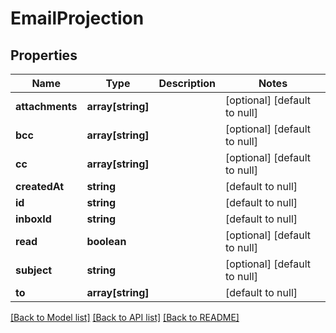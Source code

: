 # EmailProjection

## Properties
Name | Type | Description | Notes
------------ | ------------- | ------------- | -------------
**attachments** | **array[string]** |  | [optional] [default to null]
**bcc** | **array[string]** |  | [optional] [default to null]
**cc** | **array[string]** |  | [optional] [default to null]
**createdAt** | **string** |  | [default to null]
**id** | **string** |  | [default to null]
**inboxId** | **string** |  | [default to null]
**read** | **boolean** |  | [optional] [default to null]
**subject** | **string** |  | [optional] [default to null]
**to** | **array[string]** |  | [default to null]

[[Back to Model list]](../README.md#documentation-for-models) [[Back to API list]](../README.md#documentation-for-api-endpoints) [[Back to README]](../README.md)


